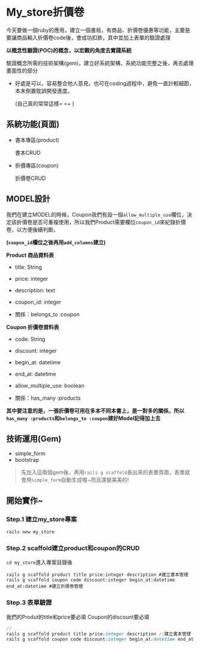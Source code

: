 # My_store折價卷
  今天要做一個ruby的應用，建立一個書局，有商品、折價卷優惠等功能，主要是要讓商品輸入折價卷code後，會成功扣款，其中並加上表單的驗證處理

**以概念性驗證(POC)的概念，以宏觀的角度去實踐系統**

驗證概念所需的技術架構(gem)，建立好系統架構，系統功能完整之後，再去處理畫面性的部分
  - 好處是可以，容易整合他人意見，也可在coding過程中，避免一直計較細節，本末倒置耽誤開發進度。
  
    (自己真的常常這樣= =+ )


## 系統功能(頁面)
 
 
- 書本專區(product)

  書本CRUD

- 折價專區(coupon)

  折價卷CRUD


## MODEL設計

我們在建立MODEL的時候，Coupon我們有設一個`allow_multiple_use`欄位，決定該折價卷是否可重複使用，所以我們Product需要欄位`coupon_id`來紀錄折價卷，以方便後續判斷。

**(`coupon_id`欄位之後再用`add_columns`建立)**



**Product 商品資料表**

 - title: String   
 - price: integer   
 - description: text
 - coupon_id: integer

 - 關係：belongs_to :coupon

**Coupon 折價卷資料表**

 - code: String
 - discount: integer
 - begin_at: datetime
 - end_at: datetime
 - allow_multiple_use: boolean

 - 關係：has_many :products
 
**其中要注意的是，一張折價卷可用在多本不同本書上，是一對多的關係，所以 `has_many :products`和`belongs_to :coupon`建好Model記得加上去**

 
## 技術運用(Gem)
  - simple_form
  - bootstrap
> 先加入這兩個gem後，再用`rails g scaffold`長出來的表單頁面，表單就會用`simple_form`自動生成喔~而且還變美美的!
## 開始實作~

### Step.1 建立my_store專案
  `rails new my_store`
  
  
### Step.2 scaffold建立product和coupon的CRUD
`cd my_store`進入專案目錄後
```rails
rails g scaffold product title price:integer description #建立書本管理
rails g scaffold coupon code discount:integer begin_at:datetime end_at:datetime #建立折價卷管理
```
### Step.3 表單驗證
我們的Produt的title和price要必填
Coupon的discount要必填
```ruby
//
rails g scaffold product title price:integer description //建立書本管理
rails g scaffold coupon code discount:integer begin_at:datetime end_at:datetime //建立折價卷管理
```
